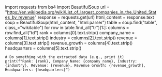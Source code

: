 import requests
from bs4 import BeautifulSoup
url = "https://en.wikipedia.org/wiki/List_of_largest_companies_in_the_United_States_by_revenue"
response = requests.get(url)
html_content = response.text
soup = BeautifulSoup(html_content, "html.parser")
table = soup.find("table", class_="wikitable")
for row in table.find_all("tr")[1:]:
    columns = row.find_all("td")
    rank = columns[0].text.strip()
    company_name = columns[1].text.strip()
    industry = columns[2].text.strip()
    revenue = columns[3].text.strip()
    revenue_growth = columns[4].text.strip()
    headquarters = columns[5].text.strip()
    
    # Do something with the extracted data (e.g., print it)
    print(f"Rank: {rank}, Company Name: {company_name}, Industry: {industry}, Revenue: {revenue}, Revenue Growth: {revenue_growth}, Headquarters: {headquarters}")
